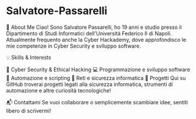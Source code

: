# Salvatore-Passarelli
📌 About Me
Ciao! Sono Salvatore Passarelli, ho 19 anni e studio presso il Dipartimento di Studi Informatici dell'Università Federico II di Napoli. Attualmente frequento anche la Cyber Hackademy, dove approfondisco le mie competenze in Cyber Security e sviluppo software.

💡 Skills & Interests

🔐 Cyber Security & Ethical Hacking
💻 Programmazione e sviluppo software
🚀 Automazione e scripting
📡 Reti e sicurezza informatica
📂 Progetti
Qui su GitHub troverai progetti legati alla sicurezza informatica, strumenti di automazione e altre curiosità tecnologiche!

📬 Contattami
Se vuoi collaborare o semplicemente scambiare idee, sentiti libero di scrivermi!

